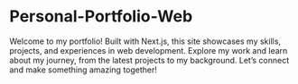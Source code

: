 # Personal-Portfolio-Web
Welcome to my portfolio! Built with Next.js, this site showcases my skills, projects, and experiences in web development. Explore my work and learn about my journey, from the latest projects to my background. Let’s connect and make something amazing together!
